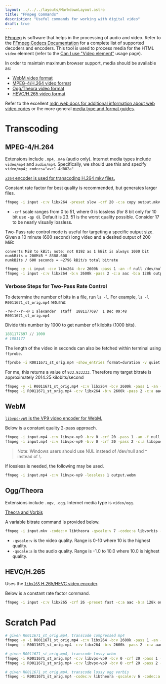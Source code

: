 ```yaml
---
layout: ../../../layouts/MarkdownLayout.astro
title: "FFmpeg Commands"
description: "Useful commands for working with digital video"
draft: true
---
```


[FFmpeg](https://ffmpeg.org/) is software that helps in the processing of audio and video.
Refer to the [FFmpeg Codecs Documentation](https://ffmpeg.org/ffmpeg-codecs.html) for a complete list of supported decoders and encoders.
This tool is used to process media for the HTML `video` element (refer to the [Can I use "Video element"](https://caniuse.com/video) usage page).

In order to maintain maximum browser support, media should be available as:

* [WebM video format](https://caniuse.com/webm)
* [MPEG-4/H.264 video format](https://caniuse.com/mpeg4)
* [Ogg/Theora video format](https://caniuse.com/ogv)
* [HEVC/H.265 video format](https://caniuse.com/hevc)

Refer to the excellent [mdn web docs for additional information about web video codes](https://developer.mozilla.org/en-US/docs/Web/Media/Formats/Video_codecs) or the more general [media type and format guides](https://developer.mozilla.org/en-US/docs/Web/Media/Formats).

# Transcoding

## MPEG-4/H.264

Extensions include `.mp4`, `.m4a` (audio only). Internet media types include `video/mp4` and `audio/mp4`.
Specifically, we should use this and specify `video/mp4; codecs="avc1.4d002a"`

[`x264` encoder is used for transcoding H.264 mkv files.](https://trac.ffmpeg.org/wiki/Encode/H.264)

Constant rate factor for best quality is recommended, but generates larger files.

```bash
ffmpeg -i input -c:v libx264 -preset slow -crf 20 -c:a copy output.mkv
```

* `-crf` scale ranges from 0 to 51, where 0 is lossless (for 8 bit only for 10 bit use `-qp 0`). Default is 23. 51 is the worst quality possible. Consider 17 to be nearly visually lossless.

Two-Pass rate control mode is useful for targeting a specific output size.
Given a 10 minute (600 second) long video and a desired output of 200 MiB:

```
converts MiB to kBit; note: not 8192 as 1 kBit is always 1000 bit
numkBits = 200MiB * 8388.608
numkBits / 600 seconds = ~2796 kBit/s total bitrate
```

```bash
ffmpeg -y -i input -c:v libx264 -b:v 2600k -pass 1 -an -f null /dev/null && \
ffmpeg -i input -c:v libx264 -b:v 2600k -pass 2 -c:a aac -b:a 128k output.mp4
```

### Verbose Steps for Two-Pass Rate Control

To determine the number of bits in a file, run `ls -l`. For example, `ls -l R0011671_st_orig.mp4` returns:

```
-rw-r--r--@ 1 alexander  staff  1881177697  1 Dec 09:48 R0011671_st_orig.mp4
```

Divide this number by 1000 to get number of kilobits (1000 bits).

```python
1881177697 // 1000
# 1881177
```

The length of the video in seconds can also be fetched within terminal using `ffprobe`.

```bash
ffprobe -i R0011671_st_orig.mp4 -show_entries format=duration -v quiet -of csv="p=0"
```

For me, this returns a value of `933.933333`. Therefore my target bitrate is approximately 2014.25 kilobits/second

```bash
ffmpeg -y -i R0011671_st_orig.mp4 -c:v libx264 -b:v 2600k -pass 1 -an -f null /dev/null && \
ffmpeg -i R0011671_st_orig.mp4 -c:v libx264 -b:v 2600k -pass 2 -c:a aac -b:a 128k R0011671_st.mp4
```


## WebM

[`libvpc-vp9` is the VP9 video encoder for WebM.](https://trac.ffmpeg.org/wiki/Encode/VP9)

Below is a constant quality 2-pass approach.
```bash
ffmpeg -i input.mp4 -c:v libvpx-vp9 -b:v 0 -crf 20 -pass 1 -an -f null /dev/null && \
ffmpeg -i input.mp4 -c:v libvpx-vp9 -b:v 0 -crf 20 -pass 2 -c:a libopus output.webm
```
> Note: Windows users should use NUL instead of /dev/null and ^ instead of \\.

If lossless is needed, the following may be used.
```bash
ffmpeg -i input.mp4 -c:v libvpx-vp9 -lossless 1 output.webm
```

## Ogg/Theora

Extensions include `.ogv`, `.ogg`. Internet media type is `video/ogg`.

[Theora and Vorbis](https://trac.ffmpeg.org/wiki/TheoraVorbisEncodingGuide)

A variable bitrate command is provided below.

```bash
ffmpeg -i input.mkv -codec:v libtheora -qscale:v 7 -codec:a libvorbis -qscale:a 7 output.ogv
```

* `-qscale:v` is the video quality. Range is 0-10 where 10 is the highest quality.
* `-qscale:a` is the audio quality. Range is -1.0 to 10.0 where 10.0 is highest quality.

## HEVC/H.265

Uses the [`libx265` H.265/HEVC video encoder](https://trac.ffmpeg.org/wiki/Encode/H.265).

Below is a constant rate factor command.

```bash
ffmpeg -i input -c:v libx265 -crf 26 -preset fast -c:a aac -b:a 128k output.mp4
```

# Scratch Pad

```bash
# given R0011671_st_orig.mp4, transcode compressed mp4
ffmpeg -y -i R0011671_st_orig.mp4 -c:v libx264 -b:v 2600k -pass 1 -an -f null /dev/null && \
ffmpeg -i R0011671_st_orig.mp4 -c:v libx264 -b:v 2600k -pass 2 -c:a aac -b:a 128k R0011671_st.mp4

# given R0011671_st_orig.mp4, transcode lossy webm
ffmpeg -i R0011671_st_orig.mp4 -c:v libvpx-vp9 -b:v 0 -crf 20 -pass 1 -an -f null /dev/null && \
ffmpeg -i R0011671_st_orig.mp4 -c:v libvpx-vp9 -b:v 0 -crf 20 -pass 2 -c:a libopus R0011671_st.webm

# given R0011671_st_orig.mp4, transcode lossy ogg vorbis
ffmpeg -i R0011671_st_orig.mp4 -codec:v libtheora -qscale:v 6 -codec:a libvorbis -qscale:a 6 R0011671_st.ogv

```

